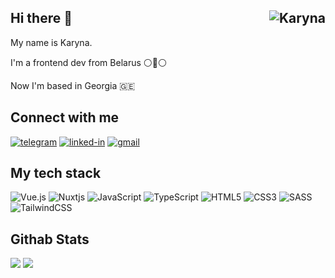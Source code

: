 ## Hi there 👋 <img src="https://visitcount.itsvg.in/api?id=karyna4k&label=Profile%20Views&color=0&icon=0&pretty=true" alt="Karyna" align=right />

My name is Karyna.

I'm a frontend dev from Belarus ⚪🔴⚪

Now I'm based in Georgia 🇬🇪

## Connect with me

[<img alt="telegram" src="https://img.shields.io/badge/telegram-%232992d5.svg?&logo=telegram" />](https://t.me/kanasano/) [<img alt="linked-in" src="https://img.shields.io/badge/linkedin-%230077B5.svg?&logo=linkedin&logoColor=white" />](https://www.linkedin.com/in/karyna-kananovich/) [<img alt="gmail" src="https://img.shields.io/badge/gmail-%23D85140.svg?&logo=gmail&logoColor=white" />](mailto:karyna4k.dev@gmail.com)

## My tech stack

![Vue.js](https://img.shields.io/badge/vuejs-%2335495e.svg?style=for-the-badge&logo=vuedotjs&logoColor=%234FC08D) ![Nuxtjs](https://img.shields.io/badge/Nuxt-002E3B?style=for-the-badge&logo=nuxtdotjs&logoColor=#00DC82) ![JavaScript](https://img.shields.io/badge/javascript-%23323330.svg?style=for-the-badge&logo=javascript&logoColor=%23F7DF1E) ![TypeScript](https://img.shields.io/badge/typescript-%23007ACC.svg?style=for-the-badge&logo=typescript&logoColor=white)
![HTML5](https://img.shields.io/badge/html5-%23E34F26.svg?style=for-the-badge&logo=html5&logoColor=white) ![CSS3](https://img.shields.io/badge/css3-%231572B6.svg?style=for-the-badge&logo=css3&logoColor=white) ![SASS](https://img.shields.io/badge/SASS-hotpink.svg?style=for-the-badge&logo=SASS&logoColor=white) ![TailwindCSS](https://img.shields.io/badge/tailwindcss-%2338B2AC.svg?style=for-the-badge&logo=tailwind-css&logoColor=white)
## Githab Stats

![](http://github-profile-summary-cards.vercel.app/api/cards/stats?username=karyna4k&theme=nord_bright) ![](http://github-profile-summary-cards.vercel.app/api/cards/repos-per-language?username=karyna4k&theme=nord_bright)
